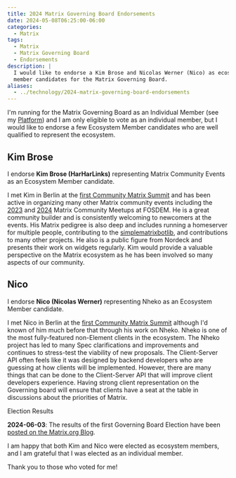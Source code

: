 ```yaml
---
title: 2024 Matrix Governing Board Endorsements
date: 2024-05-08T06:25:00-06:00
categories:
  - Matrix
tags:
  - Matrix
  - Matrix Governing Board
  - Endorsements
description: |
  I would like to endorse a Kim Brose and Nicolas Werner (Nico) as ecosystem
  member candidates for the Matrix Governing Board.
aliases:
  - ../technology/2024-matrix-governing-board-endorsements
---
```


I'm running for the Matrix Governing Board as an Individual Member (see my
[Platform]({{<ref"./2024-matrix-governing-board.md">}})) and I am only eligible
to vote as an individual member, but I would like to endorse a few Ecosystem
Member candidates who are well qualified to represent the ecosystem.

## Kim Brose

I endorse **Kim Brose (HarHarLinks)** representing Matrix Community Events as an
Ecosystem Member candidate.

I met Kim in Berlin at the
[first Community Matrix Summit]({{<ref"../travel/2022-berlin-matrix-summit/summit/index.md">}})
and has been active in organizing many other Matrix community events including
the
[2023]({{<ref"../travel/2023-fosdem/fosdem/index.md#the-matrix-community-meetup">}})
and
[2024]({{<ref"../travel/2024-fosdem/fosdem/index.md#matrix-community-meetup">}})
Matrix Community Meetups at FOSDEM. He is a great community builder and is
consistently welcoming to newcomers at the events. His Matrix pedigree is also
deep and includes running a homeserver for multiple people, contributing to the
[simplematrixbotlib](https://github.com/imbev/simplematrixbotlib), and
contributions to many other projects. He also is a public figure from Nordeck
and presents their work on widgets regularly. Kim would provide a valuable
perspective on the Matrix ecosystem as he has been involved so many aspects of
our community.

## Nico

I endorse **Nico (Nicolas Werner)** representing Nheko as an Ecosystem Member
candidate.

I met Nico in Berlin at the
[first Community Matrix Summit]({{<ref"../travel/2022-berlin-matrix-summit/summit/index.md">}})
although I'd known of him much before that through his work on Nheko. Nheko is
one of the most fully-featured non-Element clients in the ecosystem. The Nheko
project has led to many Spec clarifications and improvements and continues to
stress-test the viability of new proposals. The Client-Server API often feels
like it was designed by backend developers who are guessing at how clients will
be implemented. However, there are many things that can be done to the
Client-Server API that will improve client developers experience. Having strong
client representation on the Governing board will ensure that clients have a
seat at the table in discussions about the priorities of Matrix.

<div class="admonition info">
<p class="first admonition-title">Election Results</p>
<p class="last">

**2024-06-03**: The results of the first Governing Board Election have been
[posted on the Matrix.org Blog](https://matrix.org/blog/2024/06/election-results/).

I am happy that both Kim and Nico were elected as ecosystem members, and I am
grateful that I was elected as an individual member.

Thank you to those who voted for me!

</p>
</div>
